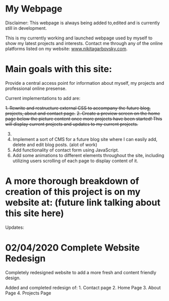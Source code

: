# My Webpage
Disclaimer:
This webpage is always being added to,edited and is currently still in development.

This is my currently working and launched webpage used by myself to show my latest projects and interests. Contact me through any of the online platforms listed on my website: www.nikitagarbovsky.com.

# Main goals with this site:

Provide a central access point for information about myself, my projects and professional online presense.

Current implementations to add are:

~~1. Rewrite and restructure external CSS to accompany the future blog, projects, about and contact page.~~
~~2. Create a preview screen on the home page below the picture content once more projects have been started! This will display current projects and updates to my current projects.~~

3.
4. Implement a sort of CMS for a future blog site where I can easily add, delete and edit blog posts. (alot of work)
5. Add functionality of contact form using JavaScript.
6. Add some animations to different elements throughout the site, including utilizing users scrolling of each page to display 
content of it.

# A more thorough breakdown of creation of this project is on my website at: (future link talking about this site here)
Updates:

# 02/04/2020 Complete Website Redesign

Completely redesigned website to add a more fresh and content friendly design. 

Added and completed redesign of:
    1. Contact page
    2. Home Page
    3. About Page
    4. Projects Page


